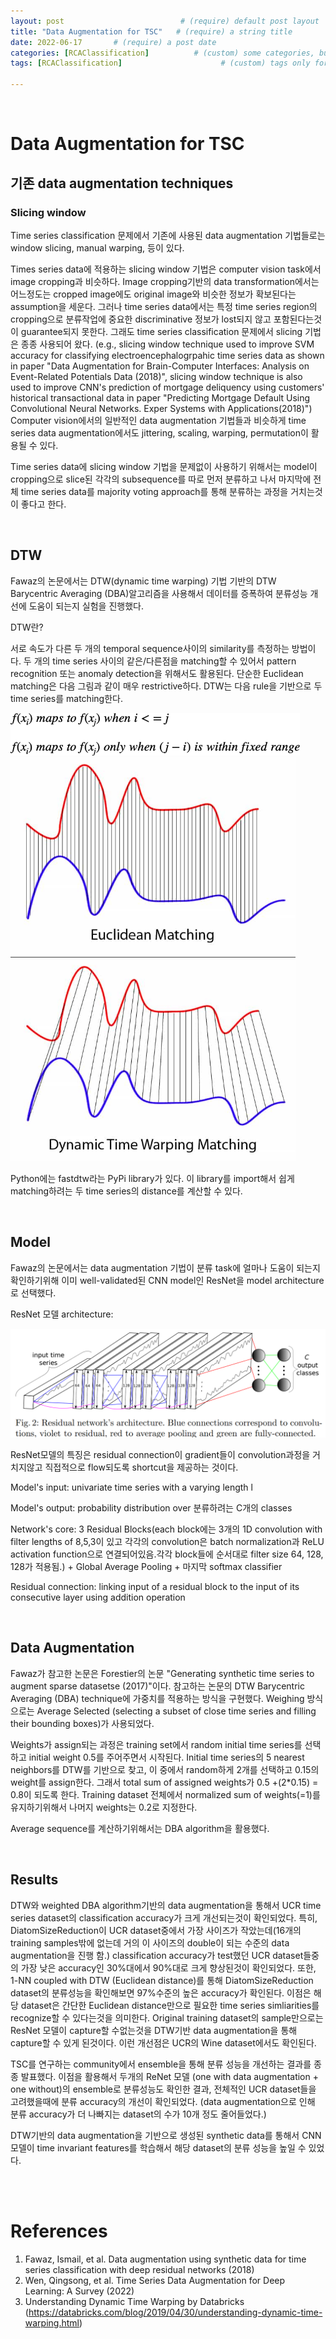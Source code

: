 ```yaml
---
layout: post                          # (require) default post layout
title: "Data Augmentation for TSC"   # (require) a string title
date: 2022-06-17       # (require) a post date
categories: [RCAClassification]          # (custom) some categories, but make sure these categories already exists inside path of `category/`
tags: [RCAClassification]                      # (custom) tags only for meta `property="article:tag"`

---
```


<br>

# Data Augmentation for TSC

## 기존 data augmentation techniques

### Slicing window

Time series classification 문제에서 기존에 사용된 data augmentation 기법들로는 window slicing, manual warping, 등이 있다. 

Times series data에 적용하는 slicing window 기법은 computer vision task에서 image cropping과 비슷하다. Image cropping기반의 data transformation에서는 어느정도는 cropped image에도 original image와 비슷한 정보가 확보된다는 assumption을 세운다. 그러나 time series data에서는 특정 time series region의 cropping으로 분류작업에 중요한 discriminative 정보가 lost되지 않고 포함된다는것이 guarantee되지 못한다. 그래도 time series classification 문제에서 slicing 기법은 종종 사용되어 왔다. (e.g., slicing window technique used to improve SVM accuracy for classifying electroencephalogrpahic time series data as shown in paper "Data Augmentation for Brain-Computer Interfaces: Analysis on Event-Related Potentials Data (2018)", slicing window technique is also used to improve CNN's prediction of mortgage deliquency using customers' historical transactional data in paper "Predicting Mortgage Default Using Convolutional Neural Networks. Exper Systems with Applications(2018)") Computer vision에서의 일반적인 data augmentation 기법들과 비슷하게 time series data augmentation에서도 jittering, scaling, warping, permutation이 활용될 수 있다.

Time series data에 slicing window 기법을 문제없이 사용하기 위해서는 model이 cropping으로 slice된 각각의 subsequence를 따로 먼저 분류하고 나서 마지막에 전체 time series data를 majority voting approach를 통해 분류하는 과정을 거치는것이 좋다고 한다.   

<br>

## DTW

Fawaz의 논문에서는 DTW(dynamic time warping) 기법 기반의 DTW Barycentric Averaging (DBA)알고리즘을 사용해서 데이터를 증폭하여 분류성능 개선에 도움이 되는지 실험을 진행했다. 

DTW란?

서로 속도가 다른 두 개의 temporal sequence사이의 similarity를 측정하는 방법이다. 두 개의 time series 사이의 같은/다른점을 matching할 수 있어서 pattern recognition 또는 anomaly detection을 위해서도 활용된다. 단순한 Euclidean matching은 다음 그림과 같이 매우 restrictive하다. DTW는 다음 rule을 기반으로 두 time series를 matching한다.

<img src="https://raw.githubusercontent.com/adventure42/adventure42.github.io/master/static/img/_posts/dtw-rules-formula.png" alt="dtw_rule" style="zoom:67%;" />

<img src="https://raw.githubusercontent.com/adventure42/adventure42.github.io/master/static/img/_posts/DTW.jpg" alt="Euclidean vs. DTW" style="zoom:67%;" />

Python에는 fastdtw라는 PyPi library가 있다. 이 library를 import해서 쉽게 matching하려는 두 time series의 distance를 계산할 수 있다.

<br>

## Model

Fawaz의 논문에서는 data augmentation 기법이 분류 task에 얼마나 도움이 되는지 확인하기위해 이미 well-validated된 CNN model인 ResNet을 model architecture로 선택했다. 

ResNet 모델 architecture:

![ResNet_architecture](https://raw.githubusercontent.com/adventure42/adventure42.github.io/master/static/img/_posts/data_augment_ResNet_Architecture.PNG)

ResNet모델의 특징은 residual connection이 gradient들이 convolution과정을 거치지않고 직접적으로 flow되도록 shortcut을 제공하는 것이다. 

Model's input: univariate time series with a varying length l

Model's output: probability distribution over 분류하려는 C개의 classes

Network's core: 3 Residual Blocks(each block에는 3개의 1D convolution with filter lengths of 8,5,3이 있고 각각의 convolution은 batch normalization과 ReLU activation function으로 연결되어있음.각각 block들에 순서대로 filter size 64, 128, 128가 적용됨.) + Global Average Pooling + 마지막 softmax classifier

Residual connection: linking input of a residual block to the input of its consecutive layer using addition operation

<br>

## Data Augmentation

Fawaz가 참고한 논문은 Forestier의 논문 "Generating synthetic time series to augment sparse datasetse (2017)"이다. 참고하는 논문의 DTW Barycentric Averaging (DBA) technique에 가중치를 적용하는 방식을 구현했다. Weighing 방식으로는 Average Selected (selecting a subset of close time series and filling their bounding boxes)가 사용되었다. 

Weights가 assign되는 과정은 training set에서 random initial time series를 선택하고 initial weight 0.5를 주어주면서 시작된다. Initial time series의 5 nearest neighbors를 DTW를 기반으로 찾고, 이 중에서 random하게 2개를 선택하고 0.15의 weight를 assign한다. 그래서 total sum of assigned weights가 0.5 +(2*0.15) = 0.8이 되도록 한다. Training dataset 전체에서 normalized sum of weights(=1)를 유지하기위해서 나머지 weights는 0.2로 지정한다. 

Average sequence를 계산하기위해서는 DBA algorithm을 활용했다. 

<br>

## Results

DTW와 weighted DBA algorithm기반의 data augmentation을 통해서 UCR time series dataset의 classification accuracy가 크게 개선되는것이 확인되었다. 특히, DiatomSizeReduction이 UCR dataset중에서 가장 사이즈가 작았는데(16개의 training samples밖에 없는데 거의 이 사이즈의 double이 되는 수준의 data augmentation을 진행 함.) classification accuracy가 test했던 UCR dataset들중의 가장 낮은 accuracy인 30%대에서 90%대로 크게 향상된것이 확인되었다. 또한, 1-NN coupled with DTW (Euclidean distance)를 통해 DiatomSizeReduction dataset의 분류성능을 확인해보면 97%수준의 높은 accuracy가 확인된다. 이점은 해당 dataset은 간단한 Euclidean distance만으로 필요한 time series simliarities를 recognize할 수 있다는것을 의미한다. Original training dataset의 sample만으로는 ResNet 모델이 capture할 수없는것을 DTW기반 data augmentation을 통해 capture할 수 있게 된것이다. 이런 개선점은 UCR의 Wine dataset에서도 확인된다. 

TSC를 연구하는 community에서 ensemble을 통해 분류 성능을 개선하는 결과를 종종 발표했다. 이점을 활용해서 두개의 ReNet 모델 (one with data augmentation + one without)의 ensemble로 분류성능도 확인한 결과, 전체적인 UCR dataset들을 고려했을때에 분류 accuracy의 개선이 확인되었다. (data augmentation으로 인해 분류 accuracy가 더 나빠지는 dataset의 수가 10개 정도 줄어들었다.)

DTW기반의 data augmentation을 기반으로 생성된 synthetic data를 통해서 CNN모델이 time invariant features를 학습해서 해당 dataset의 분류 성능을 높일 수 있었다. 

<br>

<br>

# References

1. Fawaz, Ismail, et al. Data augmentation using synthetic data for time series classification with deep residual networks (2018) 
1. Wen, Qingsong, et al. Time Series Data Augmentation for Deep Learning: A Survey (2022)
1. Understanding Dynamic Time Warping by Databricks (https://databricks.com/blog/2019/04/30/understanding-dynamic-time-warping.html)
